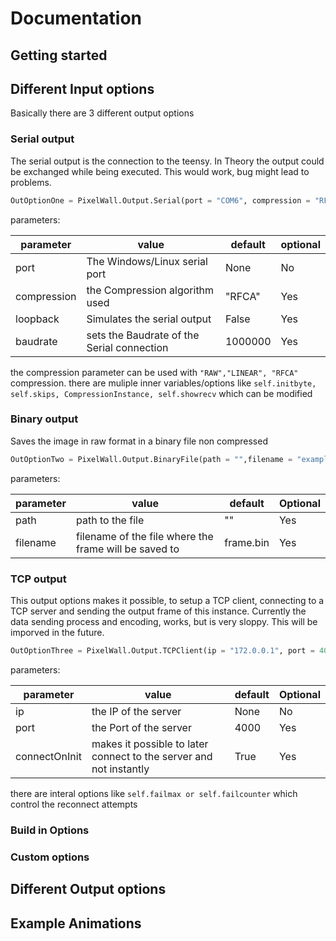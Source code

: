 # Documentation
## Getting started

## Different Input options
Basically there are 3 different output options
### Serial output
The serial output is the connection to the teensy. In Theory the output could be exchanged while being executed. This would work, bug might lead to problems.
```python
OutOptionOne = PixelWall.Output.Serial(port = "COM6", compression = "RFCA", loopback = False)
```
parameters:

parameter | value | default | optional
--- | --- | --- | ---
port | The Windows/Linux serial port | None | No
compression | the Compression algorithm used | "RFCA" | Yes
loopback | Simulates the serial output | False | Yes
baudrate | sets the Baudrate of the Serial connection | 1000000 | Yes

the compression parameter can be used with `"RAW","LINEAR", "RFCA"` compression.
there are muliple inner variables/options like `self.initbyte, self.skips, CompressionInstance, self.showrecv` which can be modified

### Binary output
Saves the image in raw format in a binary file non compressed
```python
OutOptionTwo = PixelWall.Output.BinaryFile(path = "",filename = "example.bin")
```
parameters:

parameter | value | default | Optional
--- | --- | --- | ---
path | path to the file | "" | Yes
filename | filename of the file where the frame will be saved to | frame.bin | Yes

### TCP output
This output options makes it possible, to setup a TCP client, connecting to a TCP server and sending the output frame of this instance.
Currently the data sending process and encoding, works, but is very sloppy. This will be imporved in the future.
```python
OutOptionThree = PixelWall.Output.TCPClient(ip = "172.0.0.1", port = 4000, connectOnInit = True)
```
parameters:

parameter | value | default | Optional
--- | --- | --- | ---
ip | the IP of the server | None | No
port | the Port of the server | 4000 | Yes
connectOnInit | makes it possible to later connect to the server and not instantly | True | Yes

there are interal options like `self.failmax or self.failcounter` which control the reconnect attempts
### Build in Options
### Custom options
## Different Output options
## Example Animations
